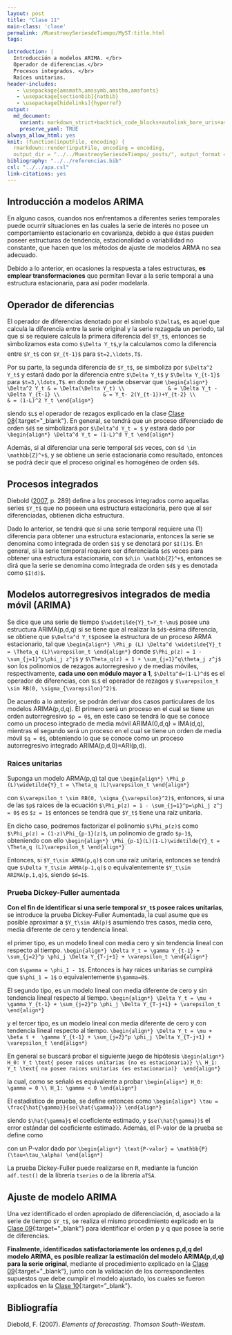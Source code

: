 ```yaml
---
layout: post
title: "Clase 11"
main-class: 'clase'
permalink: /MuestreoySeriesdeTiempo/MyST:title.html
tags:

introduction: |
  Introducción a modelos ARIMA. </br>
  Operador de diferencias.</br>
  Procesos integrados. </br>
  Raíces unitarias.
header-includes:
   - \usepackage{amsmath,amssymb,amsthm,amsfonts}
   - \usepackage[sectionbib]{natbib}
   - \usepackage[hidelinks]{hyperref}
output:
  md_document:
    variant: markdown_strict+backtick_code_blocks+autolink_bare_uris+ascii_identifiers+tex_math_single_backslash
    preserve_yaml: TRUE
always_allow_html: yes   
knit: (function(inputFile, encoding) {
  rmarkdown::render(inputFile, encoding = encoding,
  output_dir = "../../MuestreoySeriesdeTiempo/_posts/", output_format = "all"  ) })
bibliography: "../../referencias.bib"
csl: "../../apa.csl"
link-citations: yes
---
```








Introducción a modelos ARIMA
----------------------------

En alguno casos, cuandos nos enfrentamos a diferentes series temporales
puede ocurrir situaciones en las cuales la serie de interés no posee un
comportamiento estacionario en covarianza, debido a que éstas pueden
poseer estructuras de tendencia, estacionalidad o variabilidad no
constante, que hacen que los métodos de ajuste de modelos ARMA no sea
adecuado.

<!-- Hay que meter transformación log y box-cox, mediante las funciones lambda = BoxCox.lambda(BD$GasEspaña) y BoxCox(BD$GasEspaña, lambda = lambda)  de la librería forecast-->

Debido a lo anterior, en ocasiones la respuesta a tales estructuras,
**es emplear transformaciones** que permitan llevar a la serie temporal
a una estructura estacionaria, para así poder modelarla.

Operador de diferencias
-----------------------

El operador de diferencias denotado por el simbolo `$\Delta$`, es aquel
que calcula la diferencia entre la serie original y la serie rezagada un
periodo, tal que si se requiere calcula la primera diferencia del
`$Y_t$`, entonces se simbolizamos esta como `$\Delta Y_t$`,y la
calculamos como la diferencia entre `$Y_t$` con `$Y_{t-1}$` para
`$t=2,\ldots,T$`.

Por su parte, la segunda diferencia de `$Y_t$`, se simboliza por
`$\Delta^2 Y_t$` y estará dado por la diferencia entre `$\Delta Y_t$` y
`$\Delta Y_{t-1}$` para `$t=3,\ldots,T$`. en donde se puede observar que
`\begin{align*} \Delta^2 Y_t & = \Delta(\Delta Y_t) \\              & = \Delta Y_t - \Delta Y_{t-1} \\              & = Y_t- 2(Y_{t-1})+Y_{t-2} \\              & = (1-L)^2 Y_t \end{align*}`

siendo `$L$` el operador de rezagos explicado en la clase [Clase
08](https://jiperezga.github.io/MuestreoySeriesdeTiempo/MySTClase_08.html){:target="\_blank"}.
En general, se tendrá que un proceso diferenciado de orden `$d$` se
simbolizará por `$\Delta^d Y_t = $` y estará dado por
`\begin{align*} \Delta^d Y_t = (1-L)^d Y_t \end{align*}`

Además, si al diferenciar una serie temporal `$d$` veces, con
`$d \in \mathbb{Z}^+$`, y se obtiene un serie estacionaria como
resultado, entonces se podrá decir que el proceso original es homogéneo
de orden `$d$`.

<!-- Por ejemplo, el proceso $Y_t = \beta_0 + \beta_1t + \varepsilon_t$, siendo $\varepsilon_t$ estacionario, entonces se tendrá que `$Y_t$` es un proceso homogéneo de orden 1, ya que al diferenciarlo se tendrá que 
`\begin{align*}
\Delta Y_t & = \Delta Y_t - \Delta Y_{t-1} \\
           & = \beta_0 + \beta_1t + \varepsilon_t - [\beta_0 + \beta_1(t-1) + \varepsilon_{t-1}]
           & = \beta_1 + \varepsilon_{t} - \varepsilon_{t-1}
           & = \beta_1 + U_t
\end{align*}`
donde $U_t = \varepsilon_{t} - \varepsilon_{t-1}$ es estacionario. Además, si $\varepsilon_t$ es ruido blanco entones $\Delta Y_t$ es un proceso MA(1) de media $\beta_1$ y con parámetro $\theta = -1$. En general, procesos generados como una tendencia polinómica de orden $d$ más un proceso estacionario cualquiera $\varepsilon_t$, será homogéneo de orden d:
`\begin{align*}
Y_t = \beta_0 + \beta_1t + beta_2t^2 + \ldots + beta_dt^d + \varepsilon_t 
\end{align*}`
con \varepsilon_t un proceso estacionario.

En el caso de un proceso $Y_t = \beta_0 + \beta_1t + \beta_2t^2 + \varepsilon_t$ con $\varepsilon_t$ estacionario y de media cero, entonces 
`\begin{align*}
\Delta Y_t & = \beta_0 + \beta_1t + \beta_2t^2 + \varepsilon_t - [\beta_0 + \beta_1(t-1) + \beta_2(t-1)^2  + \varepsilon_{t-1}]
           & = (\beta_1 - \beta_2) + 2\beta_2t + \varepsilon_{t} - \varepsilon_{t-1}
           & = (\beta_1 - \beta_2) + 2\beta_2t + U_t
\end{align*}`

En donde se observa que \Delta Y_t no es un proceso estacionario. Ahora si calculamos la segunda diferencia
`\begin{align*}
\Delta^2 Y_t & = (\beta_1 - \beta_2) + 2\beta_2t + U_t - [(\beta_1 - \beta_2) + 2\beta_2(t-1) + U_{t-1}]
           & = 2\beta_2 + U_{t} - U_{t-1}
           & = 2\beta_2 + W_{t}
\end{align*}`

siendo, $\Delta^2 Y_t$ es un proceso estacionario, y $W_{t} = \varepsilon_t - 2\varepsilon_{t-1} + \varepsilon_{t-2}$ . Además, si $\varepsilon_t$ es ruido blanco, se tendrá que  $\Delta^2 Y_t$ es un proceso MA(2) de media dada y parámetros $\theta_1 = -2$ y $\theta_2 = 1$.
-->

Procesos integrados
-------------------

Diebold ([2007](#ref-Diebold2007), p. 289) define a los procesos
integrados como aquellas series `$Y_t$` que no poseen una estructura
estacionaria, pero que al ser diferenciadas, obtienen dicha estructura.

Dado lo anterior, se tendrá que si una serie temporal requiere una (1)
diferencia para obtener una estructura estacionaria, entonces la serie
se denomina como integrada de orden `$1$` y se denotará por `$I(1)$`. En
general, si la serie temporal requiere ser diferenciada `$d$` veces para
obtener una estructura estacionaria, con `$d\in \mathbb{Z}^+$`, entonces
se dirá que la serie se denomina como integrada de orden `$d$` y es
denotada como `$I(d)$`.

Modelos autorregresivos integrados de media móvil (ARIMA)
---------------------------------------------------------

Se dice que una serie de tiempo `$\widetilde{Y}_t=Y_t-\mu$` posee una
estructura ARIMA(p,d,q) si se tiene que al realizar la `$d$`-ésima
diferencia, se obtiene que `$\Delta^d Y_t$`posee la estructura de un
proceso ARMA estacionario, tal que
`\begin{align*} \Phi_p (L) \Delta^d \widetilde{Y}_t = \Theta_q (L)\varepsilon_t \end{align*}`
donde `$\Phi_p(z) = 1 - \sum_{j=1}^p\phi_j z^j$` y
`$\Theta_q(z) = 1 + \sum_{j=1}^q\theta_j z^j$` son los polinomios de
rezagos autorregresivo y de medias móviles, respectivamente, **cada uno
con módulo mayor a 1**, `$\Delta^d=(1-L)^d$` es el operador de
diferencias, con `$L$` el operador de rezagos y
`$\varepsilon_t \sim RB(0, \sigma_{\varepsilon}^2)$`.

De acuerdo a lo anterior, se podrán derivar dos casos particulares de
los modelos ARIMA(p,d,q). El primero será un proceso en el cual se tiene
un orden autorregresivo `$p = 0$`, en este caso se tendrá lo que se
conoce como un proceso integrado de media móvil ARIMA(0,d,q) = IMA(d,q),
mientras el segundo será un proceso en el cual se tiene un orden de
media móvil `$q = 0$`, obteniendo lo que se conoce como un proceso
autorregresivo integrado ARIMA(p,d,0)=ARI(p,d).

### Raices unitarias

Suponga un modelo ARMA(p,q) tal que
`\begin{align*} \Phi_p (L)\widetilde{Y}_t = \Theta_q (L)\varepsilon_t \end{align*}`

con `$\varepsilon_t \sim RB(0, \sigma_{\varepsilon}^2)$`, entonces, si
una de las `$p$` raices de la ecuación
`$\Phi_p(z) = 1 - \sum_{j=1}^p=\phi_j z^j = 0$` es `$z = 1$` entonces se
tendrá que `$Y_t$` tiene una raíz unitaria.

En dicho caso, podremos factorizar el polinomio `$\Phi_p(z)$` como
`$\Phi_p(z) = (1-z)\Phi_{p-1}(z)$`, un polinomio de grado `$p-1$`,
obteniendo con ello
`\begin{align*} \Phi_{p-1}(L)(1-L)\widetilde{Y}_t = \Theta_q (L)\varepsilon_t \end{align*}`

Entonces, si `$Y_t\sim ARMA(p,q)$` con una raíz unitaria, entonces se
tendrá que `$\Delta Y_t\sim ARMA(p-1,q)$` o equivalentemente
`$Y_t\sim ARIMA(p,1,q)$`, siendo `$d=1$`.

<!-- Ver Econometría Financiera Norman página 282 para ejemplo. -->

### Prueba Dickey-Fuller aumentada

**Con el fin de identificar si una serie temporal `$Y_t$` posee raices
unitarias**, se introduce la prueba Dickey-Fuller Aumentada, la cual
asume que es posible aproximar a `$Y_t\sim AR(p)$` asumiendo tres casos,
media cero, media diferente de cero y tendencia lineal.

el primer tipo, es un modelo lineal con media cero y sin tendencia
lineal con respecto al tiempo.
`\begin{align*} \Delta Y_t = \gamma Y_{t-1} + \sum_{j=2}^p \phi_j \Delta Y_{T-j+1} + \varepsilon_t \end{align*}`

con `$\gamma = \phi_1 - 1$`. Entonces is hay raices unitarias se
cumplirá que `$\phi_1 = 1$` o equivalentemente `$\gamma=0$`.

El segundo tipo, es un modelo lineal con media diferente de cero y sin
tendencia lineal respecto al tiempo.
`\begin{align*} \Delta Y_t = \mu + \gamma Y_{t-1} + \sum_{j=2}^p \phi_j \Delta Y_{T-j+1} + \varepsilon_t \end{align*}`

y el tercer tipo, es un modelo lineal con media diferente de cero y con
tendencia lineal respecto al tiempo.
`\begin{align*} \Delta Y_t = \mu + \beta t +  \gamma Y_{t-1} + \sum_{j=2}^p \phi_j \Delta Y_{T-j+1} + \varepsilon_t \end{align*}`

En general se buscará probar el siguiente juego de hipótesis
`\begin{align*} H_0: Y_t \text{ posee raices unitarias (no es estacionaria)} \\ H_1: Y_t \text{ no posee raices unitarias (es estacionaria)}  \end{align*}`

la cual, como se señaló es equivalente a probar
`\begin{align*} H_0: \gamma = 0 \\ H_1: \gamma < 0 \end{align*}`

El estadístico de prueba, se define entonces como
`\begin{align*} \tau = \frac{\hat{\gamma}}{se(\hat{\gamma})} \end{align*}`

siendo `$\hat{\gamma}$` el coeficiente estimado, y `$se(\hat{\gamma})$`
el error estándar del coeficiente estimado. Además, el P-valor de la
prueba se define como

con un P-valor dado por
`\begin{align*} \text{P-valor} = \mathbb{P}(\tau<\tau_\alpha) \end{align*}`

La prueba Dickey-Fuller puede realizarse en <tt>R</tt>, mediante la
función `adf.test()` de la librería `tseries` o de la librería `aTSA`.

<!-- Agregar prueba dickey-fuller mediante la función adfTest() de la librería fUnitRoots y tal vez la función nsdiffs() de la librería forecast-->

Ajuste de modelo ARIMA
----------------------

Una vez identificado el orden apropiado de diferenciación, d, asociado a
la serie de tiempo `$Y_t$`, se realiza el mismo procedimiento explicado
en la [Clase
09](https://jiperezga.github.io/MuestreoySeriesdeTiempo/MySTClase_09.html){:target="\_blank"}
para identificar el orden p y q que posee la serie de diferencias.

**Finalmente, identificados satisfactoriamente los ordenes p,d,q del
modelo ARIMA, es posible realizar la estimación del modelo ARIMA(p,d,q)
para la serie original**, mediante el procedimiento explicado en la
[Clase
09](https://jiperezga.github.io/MuestreoySeriesdeTiempo/MySTClase_09.html){:target="\_blank“},
junto con la validación de los correspondientes supuestos que debe
cumplir el modelo ajustado, los cuales se fueron explicados en la [Clase
10](https://jiperezga.github.io/MuestreoySeriesdeTiempo/MySTClase_10.html){:target=”\_blank"}.

Bibliografía
------------

Diebold, F. (2007). *Elements of forecasting*. *Thomson South-Westem*.
